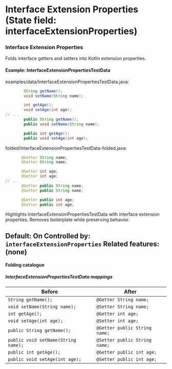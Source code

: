 # Interface Extension Properties (State field: interfaceExtensionProperties)

### Interface Extension Properties
Folds interface getters and setters into Kotlin extension properties.

#### Example: InterfaceExtensionPropertiesTestData

examples/data/InterfaceExtensionPropertiesTestData.java:
```java
        String getName();
        void setName(String name);

        int getAge();
        void setAge(int age);
// ...
        public String getName();
        public void setName(String name);

        public int getAge();
        public void setAge(int age);
```

folded/InterfaceExtensionPropertiesTestData-folded.java:
```java
       @Getter String name;
       @Setter String name;

       @Getter int age;
       @Setter int age;
// ...
       @Getter public String name;
       @Setter public String name;

       @Getter public int age;
       @Setter public int age;
```

Highlights InterfaceExtensionPropertiesTestData with interface extension properties.
Removes boilerplate while preserving behavior.

Default: On
Controlled by: `interfaceExtensionProperties`
Related features: (none)
---

#### Folding catalogue

##### InterfaceExtensionPropertiesTestData mappings
| Before | After |
| --- | --- |
| `String getName();` | `@Getter String name;` |
| `void setName(String name);` | `@Setter String name;` |
| `int getAge();` | `@Getter int age;` |
| `void setAge(int age);` | `@Setter int age;` |
| `public String getName();` | `@Getter public String name;` |
| `public void setName(String name);` | `@Setter public String name;` |
| `public int getAge();` | `@Getter public int age;` |
| `public void setAge(int age);` | `@Setter public int age;` |
